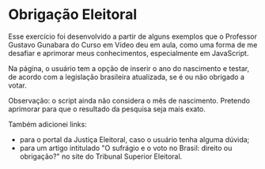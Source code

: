 # Obrigação Eleitoral

Esse exercício foi desenvolvido a partir de alguns exemplos que o Professor Gustavo Gunabara do Curso em Vídeo deu em aula, como uma forma de me desafiar e aprimorar meus conhecimentos, especialmente em JavaScript.

Na página, o usuário tem a opção de inserir o ano do nascimento e testar, de acordo com a legislação brasileira atualizada, se é ou não obrigado a votar. 

Observação: o script ainda não considera o mês de nascimento. Pretendo aprimorar para que o resultado da pesquisa seja mais exato.

Também adicionei links:

- para o portal da Justiça Eleitoral, caso o usuário tenha alguma dúvida;
- para um artigo intitulado "O sufrágio e o voto no Brasil: direito ou obrigação?" no site do Tribunal Superior Eleitoral.

